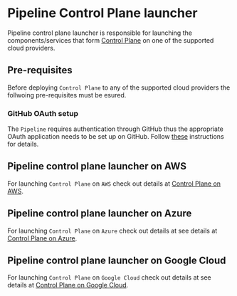 # Pipeline Control Plane launcher

Pipeline control plane launcher is responsible for launching the components/services that form [Control Plane](https://github.com/banzaicloud/pipeline#control-plane) on one of the supported cloud providers.

## Pre-requisites

Before deploying `Control Plane` to any of the supported cloud providers the follwoing pre-requisites must be esured.

### GitHub OAuth setup

The `Pipeline` requires authentication through GitHub thus the appropriate OAuth application needs to be set up on GitHub.
Follow [these](https://github.com/banzaicloud/pipeline/blob/master/docs/github-app.md) instructions for details.

## Pipeline control plane launcher on AWS

For launching `Control Plane` on `AWS` check out details at [Control Plane on AWS](docs/control-plane-on-aws.md).

## Pipeline control plane launcher on Azure

For launching `Control Plane` on `Azure` check out details at see details at [Control Plane on Azure](docs/control-plane-on-azure.md).

## Pipeline control plane launcher on Google Cloud

For launching `Control Plane` on `Google Cloud` check out details at see details at [Control Plane on Google Cloud](docs/control-plane-on-gcloud.md).
